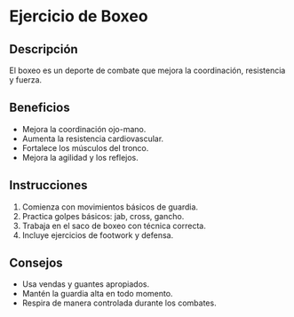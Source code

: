 # Ejercicio de Boxeo

## Descripción
El boxeo es un deporte de combate que mejora la coordinación, resistencia y fuerza.

## Beneficios
- Mejora la coordinación ojo-mano.
- Aumenta la resistencia cardiovascular.
- Fortalece los músculos del tronco.
- Mejora la agilidad y los reflejos.

## Instrucciones
1. Comienza con movimientos básicos de guardia.
2. Practica golpes básicos: jab, cross, gancho.
3. Trabaja en el saco de boxeo con técnica correcta.
4. Incluye ejercicios de footwork y defensa.

## Consejos
- Usa vendas y guantes apropiados.
- Mantén la guardia alta en todo momento.
- Respira de manera controlada durante los combates. 